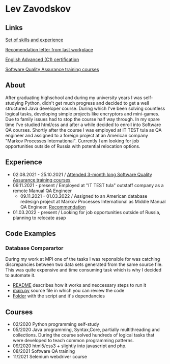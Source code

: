 # Lev Zavodskov

## Links

[Set of skills and experience](CV_Lev_Zavodskov_English.pdf)

[Recomendation letter from last workplace](LevRecommendationLetter.pdf)

[English Advanced (C1) certification](https://www.efset.org/cert/QqPVNG)

[Software Quality Assurance training courses](certificate.pdf)

## About

After graduating highschool and during my university years I was self-studying Python, didn't get much progress and decided to get a well structured Java developer course. During which I've been solving countless logical tasks, developing simple projects like encryptors and mini-games. Due to family issues had to stop the course half way through. In my spare time I've studied html/css and after a while decided to enroll into Software QA courses.
Shortly after the course I was employed at IT TEST tula as QA engineer and assigned to a foreign project at an American company "Markov Processes International". Currently I am looking for job opportunities outside of Russia with potential relocation options.

## Experience

- 02.08.2021 - 25.10.2021 / [Attended 3-month long Software Quality Assurance training courses](certificate.pdf)
- 09.11.2021 - present / Employed at "IT TEST tula" outstaff company as a remote Manual QA Engineer
  - 09.11.2021 - 01.03.2022 / Assigned to an American database redesign project at Markov Processes International as 
  Middle Manual QA Engineer. [Recommendation](LevRecommendationLetter.pdf)
- 01.03.2022 - present / Looking for job opportunities outside of Russia, planning to relocate asap

## Code Examples

### Database Comparartor

During my work at MPI one of the tasks I was reponsible for was catching discrepancies between two data sets generated from the same source file. This was quite expensive and time consuming task which is why I decided to automate it.

- [README](SQLscript/README.md) describes how it works and neccessary steps to run it
- [main.py](SQLscript/main.py) source file in which you can review the code
- [Folder](https://github.com/Fatalwgx/LevZavodskov/tree/main/SQLscript) with the script and it's dependancies

## Courses

- 02/2020 Python programming self-study
- 05/2020 Java programming, Syntax,Core, partially multithreading and collections. During the course solved hundreds of logical tasks that were developed to teach common programming patterns. 
- 09/2020 html5/css3 + slightly into javascript and php.
- 08/2021 Software QA training
- 11/2021 Selenium webdriver course
